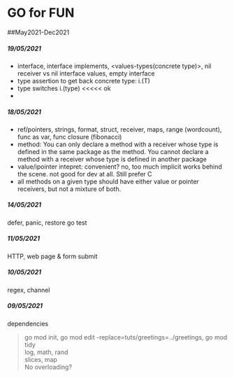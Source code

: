 # GO for FUN
##May2021-Dec2021


##### 19/05/2021
- interface, interface implements, <values-types(concrete type)>, nil receiver vs nil interface values, empty interface
- type assertion to get back concrete type: i.(T)
- type switches i.(type) <<<<< ok
- 
##### 18/05/2021
- ref/pointers, strings, format, struct, receiver, maps, range (wordcount), func as var, func closure (fibonacci)
- method: You can only declare a method with a receiver whose type is defined in the same package as the method. You cannot declare a method with a receiver whose type is defined in another package
- value/ipointer intepret: convenient? no, too much implicit works behind the scene. not good for dev at all. Still prefer C
- all methods on a given type should have either value or pointer receivers, but not a mixture of both.

##### 14/05/2021
defer, panic, restore
go test

##### 11/05/2021
HTTP, web page & form submit

##### 10/05/2021
regex, channel

##### 09/05/2021
dependencies
> go mod init, go mod edit -replace=tuts/greetings=../greetings, go mod tidy  
> log, math, rand  
> slices, map  
No overloading?
